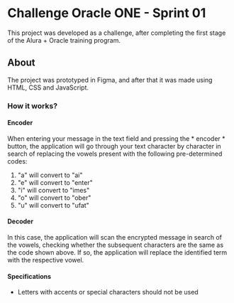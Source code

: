 # Challenge Oracle ONE - Sprint 01
This project was developed as a challenge, after completing the first stage of the Alura + Oracle training program.

## About
The project was prototyped in Figma, and after that it was made using HTML, CSS and JavaScript.

### How it works?
#### Encoder
When entering your message in the text field and pressing the * encoder * button, the application will go through your text character by character in search of replacing the vowels present with the following pre-determined codes:

1. "a" will convert to "ai"
2. "e" will convert to "enter"
3. "i" will convert to "imes"
4. "o" will convert to "ober"
5. "u" will convert to "ufat"

#### Decoder
In this case, the application will scan the encrypted message in search of the vowels, checking whether the subsequent characters are the same as the code shown above. If so, the application will replace the identified term with the respective vowel.

#### Specifications
- Letters with accents or special characters should not be used
 
